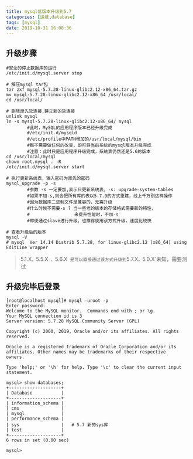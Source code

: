 ```yaml
---
title: mysql低版本升级到5.7
categories: [运维,database]
tags: [mysql]
date: 2019-10-31 16:08:36
---
```


## 升级步骤

    #安全的停止数据库的运行
    /etc/init.d/mysql.server stop
    
    # 解压mysql tar包
    tar zxf mysql-5.7.28-linux-glibc2.12-x86_64.tar.gz
    mv mysql-5.7.28-linux-glibc2.12-x86_64 /usr/local/
    cd /usr/local/
    
    # 删除原先软连接,建立新的软连接
    unlink mysql
    ln -s mysql-5.7.28-linux-glibc2.12-x86_64/ mysql
            #此时，MySQL的应用程序版本已经升级完成
            #/etc/init.d/mysqld
            #/etc/profile中PATH增加的/usr/local/mysql/bin
            #都不需要做任何的改变，即可将当前系统的mysql版本升级完成
            #注意：此时只是应用程序升级完成，系统表仍然还是5.6的版本
    cd /usr/local/mysql
    chown root.mysql . -R
    /etc/init.d/mysql.server start 
    
    # 执行更新系统表，输入密码为原先的密码
    mysql_upgrade -p -s
            #参数 -s 一定要加,表示只更新系统表，-s: upgrade-system-tables
            #如果不加-s,则会把所有库的表以5.7.9的方式重建，线上千万别这样操作
            #因为数据库二进制文件是兼容的，无需升级
            #什么时候不需要-s ? 当一些老的版本的存储格式需要新的特性，
            #                 来提升性能时，不加-s
            #即使通过slave进行升级，也推荐使用该方式升级，速度比较快
            
    # 查看升级后的版本
    mysql -V
    # mysql  Ver 14.14 Distrib 5.7.28, for linux-glibc2.12 (x86_64) using  EditLine wrapper

> 5.1.X`、`5.5.X` 、`5.6.X` 是可以直接通过该方式升级到`5.7.X`。`5.0.X`未知，需要测试

## 升级完毕后登录

    [root@localhost mysql]# mysql -uroot -p
    Enter password: 
    Welcome to the MySQL monitor.  Commands end with ; or \g.
    Your MySQL connection id is 3
    Server version: 5.7.28 MySQL Community Server (GPL)
    
    Copyright (c) 2000, 2019, Oracle and/or its affiliates. All rights reserved.
    
    Oracle is a registered trademark of Oracle Corporation and/or its
    affiliates. Other names may be trademarks of their respective
    owners.
    
    Type 'help;' or '\h' for help. Type '\c' to clear the current input statement.
    
    mysql> show databases;
    +--------------------+
    | Database           |
    +--------------------+
    | information_schema |
    | cms                |
    | mysql              |
    | performance_schema |
    | sys                |   # 5.7 新的sys库
    | test               |
    +--------------------+
    6 rows in set (0.00 sec)
    
    mysql> 


         